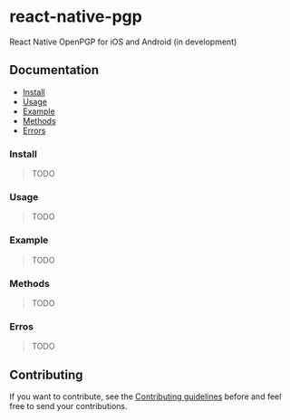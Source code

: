 # react-native-pgp
React Native OpenPGP for iOS and Android (in development)

## Documentation
- [Install](https://github.com/quan-to/react-native-pgp#install)
- [Usage](https://github.com/quan-to/react-native-pgp#usage)
- [Example](https://github.com/quan-to/react-native-pgp#example)
- [Methods](https://github.com/quan-to/react-native-pgp#methods)
- [Errors](https://github.com/quan-to/react-native-pgp#errors)

### Install

> TODO

### Usage

> TODO

### Example

> TODO

### Methods

> TODO

### Erros

> TODO

## Contributing

If you want to contribute, see the [Contributing guidelines](CONTRIBUTING.md) before and feel free to send your contributions.